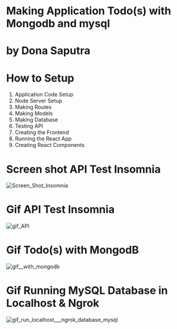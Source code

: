 # Making Application Todo(s) with Mongodb and mysql
# by Dona Saputra

# How to Setup 
1. Application Code Setup
2. Node Server Setup
3. Making Routes
4. Making Models
5. Making Database
6. Testing API
7. Creating the Frontend
8. Running the React App
9. Creating React Components

# Screen shot API Test Insomnia

![Screen_Shot_Insomnia](/uploads/b2268ea0803d699ae306f7bc0a0ebdd4/Screen_Shot_Insomnia.png)

# Gif API Test Insomnia

![gif_API](/uploads/ee41ee2c87febb499e452d3562025a41/gif_API.gif)

# Gif Todo(s) with MongodB

![gif__with_mongodb](/uploads/0a6afedbd760e9d1be1403427064dda7/gif__with_mongodb.gif)

# Gif Running MySQL Database in Localhost & Ngrok

![gif_run_localhost___ngrok_database_mysql](/uploads/594e853aadce45f8aabdb72785bd6294/gif_run_localhost___ngrok_database_mysql.gif)
